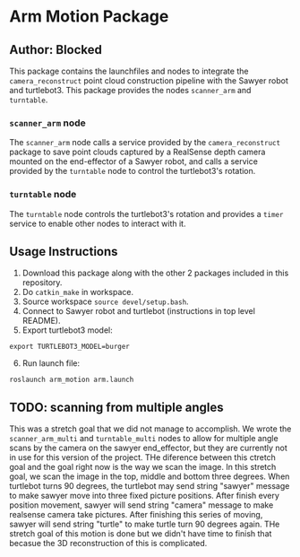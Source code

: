 # Arm Motion Package

## Author: Blocked

This package contains the launchfiles and nodes to integrate the `camera_reconstruct` point cloud construction pipeline with the Sawyer robot and turtlebot3. This package provides the nodes `scanner_arm` and `turntable`.   

### `scanner_arm` node
The `scanner_arm` node calls a service provided by the `camera_reconstruct` package to save point clouds captured by a RealSense depth camera mounted on the end-effector of a Sawyer robot, and calls a service provided by the `turntable` node to control the turtlebot3's rotation.

### `turntable` node 
The `turntable` node controls the turtlebot3's rotation and provides a `timer` service to enable other nodes to interact with it.

## Usage Instructions
1. Download this package along with the other 2 packages included in this repository. 
2. Do `catkin_make` in workspace.
3. Source workspace `source devel/setup.bash`.
4. Connect to Sawyer robot and turtlebot (instructions in top level README).
5. Export turtlebot3 model: 
```
export TURTLEBOT3_MODEL=burger
```
6. Run launch file:
```
roslaunch arm_motion arm.launch
```

## TODO: scanning from multiple angles
This was a stretch goal that we did not manage to accomplish. We wrote the `scanner_arm_multi` and `turntable_multi` nodes to allow for multiple angle scans by the camera on the sawyer end_effector, but they are currently not in use for this version of the project. THe diference between this ctretch goal and the goal right now is the way we scan the image. In this stretch goal, we scan the image in the top, middle and bottom three degrees. When turtlebot turns 90 degrees, the turtlebot may send string "sawyer" message to make sawyer move into three fixed picture positions. After finish every position movement, sawyer will send string "camera" message to make realsense camera take pictures. After finishing this series of moving, sawyer will send string "turtle" to make turtle turn 90 degrees again. THe stretch goal of this motion is done but we didn't have time to finish that becasue the 3D reconstruction of this is complicated. 

